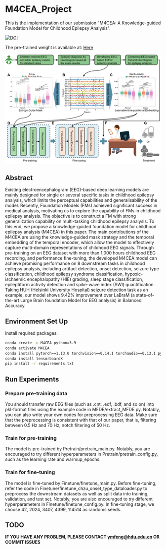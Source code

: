 # M4CEA_Project
This is the implementation of our submission "M4CEA: A Knowledge-guided Foundation Model for Childhood Epilepsy Analysis".

[![DOI](https://zenodo.org/badge/945730527.svg)](https://doi.org/10.5281/zenodo.15331060)

The pre-trained weight is available at: [Here](https://pan.baidu.com/s/1rSBjt3_ojaITwbyfKxf33Q?pwd=fg3s)

![M4CEA](M4CEA.png)
## Abstract
Existing electroencephalogram (EEG)-based deep learning models are mainly designed for single or several specific tasks in childhood epilepsy analysis, which limits the perceptual capabilities and generalisability of the model. Recently, Foundation Models (FMs) achieved significant success in medical analysis, motivating us to explore the capability of FMs in childhood epilepsy analysis. The objective is to construct a FM with strong generalization capability on multi-tasking childhood epilepsy analysis. To this end, we propose a knowledge-guided foundation model for childhood epilepsy analysis (M4CEA) in this paper. The main contributions of the M4CEA are using the knowledge-guided mask strategy and the temporal embedding of the temporal encoder, which allow the model to effectively capture multi-domain representations of childhood EEG signals. Through pre-training on an EEG dataset with more than 1,000 hours childhood EEG recording, and performance fine-tuning, the developed M4CEA model can achieve promising performance on 8 downstream tasks in childhood epilepsy analysis, including artifact detection, onset detection, seizure type classification, childhood epilepsy syndrome classification, hypoxic-ischaemic encephalopathy (HIE) grading, sleep stage classification, epileptiform activity detection and spike-wave index (SWI) quantification. Taking HUH (Helsinki University Hospital) seizure detection task as an example, our model shows 9.42\% improvement over LaBraM (a state-of-the-art Large Brain foundation Model for EEG analysis) in Balanced Accuracy.

## Environment Set Up
Install required packages:
```bash
conda create -n M4CEA python=3.9
conda activate M4CEA
conda install pytorch==1.13.0 torchvision==0.14.1 torchaudio==0.13.1 pytorch-cuda=11.7 -c pytorch -c nvidia
conda install tensorboardX
pip install -r requirements.txt
```
## Run Experiments
### Prepare pre-training data
You should transfer raw EEG files (such as .cnt, .edf, .bdf, and so on) into pkl-format files using the example code in MFDE/extract_MFDE.py. Notably, you can also write your own codes for preprocessing EEG data. Make sure that the preprocessing is consistent with that of our paper, that is, filtering between 0.5 Hz and 70 Hz, notch filtering of 50 Hz.
### Train for pre-training
The model is pre-trained by Pretrain/pretrain_main.py. Notably, you are encouraged to try different hyperparameters in Pretrain/pretrain_config.py, such as the learning rate and warmup_epochs.
### Train for fine-tuning
The model is fine-tuned by Finetune/finetune_main.py. Before fine-tuning, refer the code in Finetune/finetune_chzu_onset_type_dataloader.py to preprocess the downstream datasets as well as split data into training, validation, and test set. Notably, you are also encouraged to try different hyperparameters in Finetune/finetune_config.py. In fine-tuning stage, we choose 42, 2024, 3407, 4399, 114514 as randoms seeds.
## TODO
**IF YOU HAVE ANY PROBLEM, PLEASE CONTACT ymfeng@hdu.edu.cn OR COMMIT ISSUES**




